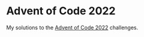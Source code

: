 # Advent of Code 2022
My solutions to the [Advent of Code 2022](https://adventofcode.com/2022) challenges.
